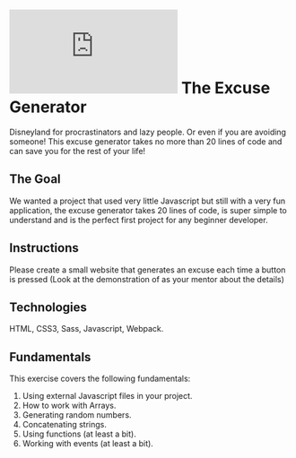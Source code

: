 # ![alt text](https://assets.breatheco.de/apis/img/images.php?blob&random&cat=icon&tags=breathecode,32)  The Excuse Generator

Disneyland for procrastinators and lazy people. Or even if you are avoiding someone! This excuse generator takes no more than 20 lines of code and can save you for the rest of your life!

## The Goal

We wanted a project that used very little Javascript but still with a very fun application, the excuse generator takes
20 lines of code, is super simple to understand and is the perfect first project for any beginner developer.

## Instructions

Please create a small website that generates an excuse each time a button is pressed (Look at the demonstration of as your mentor about the details)

## Technologies

HTML, CSS3, Sass, Javascript, Webpack.

## Fundamentals
This exercise covers the following fundamentals:
1. Using external Javascript files in your project.
2. How to work with Arrays.
3. Generating random numbers.
4. Concatenating strings.
5. Using functions (at least a bit).
6. Working with events (at least a bit).
